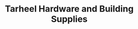 ---
title: "Tarheel Hardware and Building Supplies"
url: /beulaville/tarheel-hardware-and-building-supplies/
shop: Eisenwaren
---